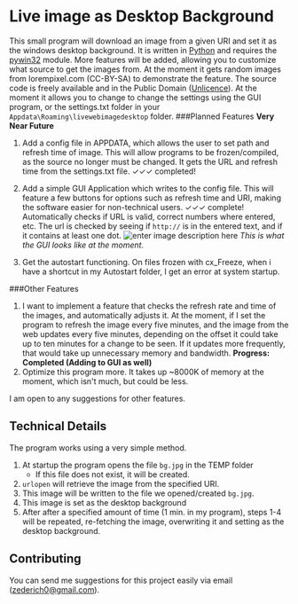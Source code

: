 Live image as Desktop Background
================================

This small program will download an image from a given URI and set it as the windows desktop background. It is written in [Python][1] and requires the [pywin32][2] module. More features will be added, allowing you to customize what source to get the images from. At the moment it gets random images from lorempixel.com (CC-BY-SA) to demonstrate the feature.
The source code is freely available and in the Public Domain ([Unlicence][3]). At the moment it allows you to change to change the settings using the GUI program, or the settings.txt folder in your `Appdata\Roaming\livewebimagedesktop` folder.
###Planned Features
**Very Near Future**

 1. Add a config file in APPDATA, which allows the user to set path and refresh time of image. This will allow programs to be frozen/compiled, as the source no longer must be changed. It gets the URL and refresh time from the settings.txt file.    ✓✓✓ completed!
 2. Add a simple GUI Application which writes to the config file. This will feature a few buttons for options such as refresh time and URI, making the software easier for non-technical users. ✓✓✓ complete! Automatically checks if URL is valid, correct numbers where entered, etc. The url is checked by seeing if `http://` is in the entered text, and if it contains at least one dot. ![enter image description here][4] 
 *This is what the GUI looks like at the moment.*
 
 3. Get the autostart functioning. On files frozen with cx_Freeze, when i have a shortcut in my Autostart folder, I get an error at system startup.

 
###Other Features

 1. I want to implement a feature that checks the refresh rate and time of the images, and automatically adjusts it. At the moment, if I set the program to refresh the image every five minutes, and the image from the web updates every five minutes, depending on the offset it could take up to ten minutes for a change to be seen. If it updates more frequently, that would take up unnecessary memory and bandwidth. **Progress: Completed (Adding to GUI as well)**
 2. Optimize this program more. It takes up ~8000K of memory at the moment, which isn't much, but could be less.

I am open to any suggestions for other features.

Technical Details
-----------------
 The program works using a very simple method.
 

 1. At startup the program opens the file `bg.jpg` in the TEMP folder
    - If this file does not exist, it will be created.
 2. `urlopen` will retrieve the image from the specified URI.
 3. This image will be written to the file we opened/created `bg.jpg`.
 4. This image is set as the desktop background
 5. After after a specified amount of time (1 min. in my program), steps 1-4 will be repeated, re-fetching the image, overwriting it and setting as the desktop background.

Contributing
--------------
You can send me suggestions for this project easily via email (<zederich0@gmail.com>).


  [1]: http://www.python.org/downloads/
  [2]: http://sourceforge.net/projects/pywin32/files/pywin32/
  [3]: http://unlicense.org/
  [4]: http://abload.de/img/gui-screenshotojr6l.gif